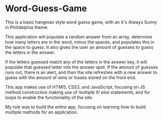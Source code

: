 # Word-Guess-Game

This is a basic hangman style word guess game, with an It's Always Sunny in Philidelphia theme. 

This application will populate a random answer from an array, determine how many letters are in the word, minus the spaces, and populates this in the space to guess. It also gives the user an amount of guesses to guess the letters in the answer. 

If the letters guessed match any of the letters in the answer key, it will populate that guessed letter into the answer spot. If the amount of guesses runs out, there is an alert, and then the site refreshes with a new answer to guess with the amount of wins or losses stored on the front end. 

This app makes use of HTMl5, CSS3, and JavaScript, focusing on JS method construction making use of multiple if/ else statements, and for loops to enable the functionality of the site. 

My role was to build the entire app, focusing on learning how to build multiple methods for an application. 
